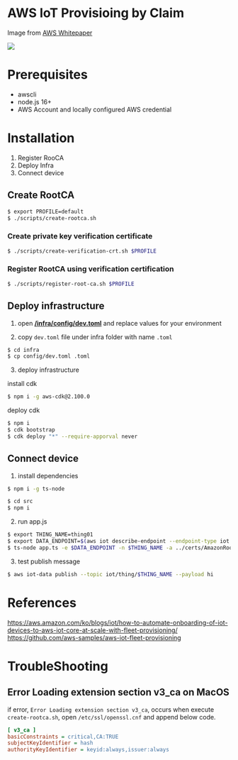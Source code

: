 # AWS IoT Provisioing by Claim

Image from [AWS Whitepaper](https://docs.aws.amazon.com/whitepapers/latest/device-manufacturing-provisioning/provisioning-identity-in-aws-iot-core-for-device-connections.html)

<img src="https://docs.aws.amazon.com/images/whitepapers/latest/device-manufacturing-provisioning/images/FleetProvisioningByClaim.png"/>

# Prerequisites

- awscli
- node.js 16+
- AWS Account and locally configured AWS credential

# Installation

1. Register RooCA
2. Deploy Infra
3. Connect device

## Create RootCA

```bash
$ export PROFILE=default
$ ./scripts/create-rootca.sh
```

### Create private key verification certificate

```bash
$ ./scripts/create-verification-crt.sh $PROFILE
```

### Register RootCA using verification certification

```bash
$ ./scripts/register-root-ca.sh $PROFILE
```

## Deploy infrastructure

1. open [**/infra/config/dev.toml**](infra/config/dev.toml) and replace values for your environment

2. copy `dev.toml` file under infra folder with name `.toml`

```bash
$ cd infra
$ cp config/dev.toml .toml
```

3. deploy infrastructure

install cdk

```bash
$ npm i -g aws-cdk@2.100.0
```

deploy cdk

```bash
$ npm i
$ cdk bootstrap
$ cdk deploy "*" --require-apporval never
```

## Connect device

1. install dependencies

```bash
$ npm i -g ts-node
```

```bash
$ cd src
$ npm i
```

2. run app.js

```bash
$ export THING_NAME=thing01
$ export DATA_ENDPOINT=$(aws iot describe-endpoint --endpoint-type iot:Data-ATS --query endpointAddress --output text)
$ ts-node app.ts -e $DATA_ENDPOINT -n $THING_NAME -a ../certs/AmazonRootCA1.pem -c clientID1 -t demo
```

3. test publish message

```bash
$ aws iot-data publish --topic iot/thing/$THING_NAME --payload hi
```

# References

https://aws.amazon.com/ko/blogs/iot/how-to-automate-onboarding-of-iot-devices-to-aws-iot-core-at-scale-with-fleet-provisioning/
https://github.com/aws-samples/aws-iot-fleet-provisioning

# TroubleShooting

## Error Loading extension section v3_ca on MacOS

if error, `Error Loading extension section v3_ca`, occurs when execute `create-rootca.sh`, open `/etc/ssl/openssl.cnf` and append below code.

```ini
[ v3_ca ]
basicConstraints = critical,CA:TRUE
subjectKeyIdentifier = hash
authorityKeyIdentifier = keyid:always,issuer:always
```
